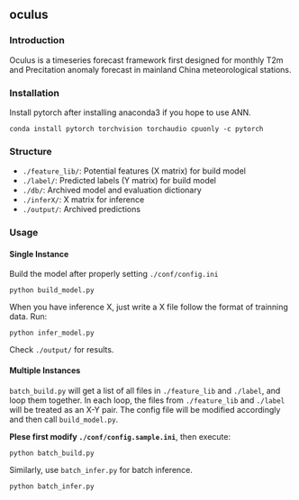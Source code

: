 ## oculus

### Introduction

Oculus is a timeseries forecast framework first designed for monthly T2m and Precitation anomaly forecast in mainland China meteorological stations.


### Installation

Install pytorch after installing anaconda3 if you hope to use ANN.

```
conda install pytorch torchvision torchaudio cpuonly -c pytorch
```

### Structure

* `./feature_lib/`: Potential features (X matrix) for build model
* `./label/`: Predicted labels (Y matrix) for build model
* `./db/`: Archived model and evaluation dictionary
* `./inferX/`: X matrix for inference 
* `./output/`: Archived predictions 

### Usage


#### Single Instance

Build the model after properly setting `./conf/config.ini`

```
python build_model.py
```

When you have inference X, just write a X file follow the format of trainning data. Run:
```
python infer_model.py
```
Check `./output/` for results.

#### Multiple Instances

`batch_build.py` will get a list of all files in `./feature_lib` and `./label`, and loop them together.
In each loop, the files from `./feature_lib` and `./label` will be treated as an X-Y pair. 
The config file will be modified accordingly and then call `build_model.py`.

**Plese first modify `./conf/config.sample.ini`**, then execute:

```
python batch_build.py
```

Similarly, use `batch_infer.py` for batch inference.

```
python batch_infer.py
```

